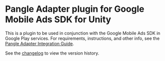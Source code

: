 # Pangle Adapter plugin for Google Mobile Ads SDK for Unity

This is a plugin to be used in conjunction with the Google Mobile Ads SDK in
Google Play services. For requirements, instructions, and other info, see the
[Pangle Adapter Integration Guide](https://developers.google.com/admob/unity/mediation/pangle).

See the [changelog](https://developers.google.com/admob/unity/mediation/pangle#pangle-unity-mediation-plugin-changelog)
to view the version history.
